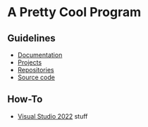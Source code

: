 
# A Pretty Cool Program

## Guidelines




<!-- * [Development](/profile/guideline/development/README.md) -->
* [Documentation](/profile/guideline/documentation/README.md)
* [Projects](/profile/guideline/project/README.md)
* [Repositories](/profile/guideline/repository/README.md)
* [Source code](/profile/guideline/source-code/README.md)

## How-To

* [Visual Studio 2022](/profile/how-to/vs2022/README.md) stuff
